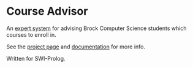 Course Advisor
==============

An [expert system](http://en.wikipedia.org/wiki/Expert_system) for advising
Brock Computer Science students which courses to enroll in.

See the [project page](http://brockcsc.github.com/course-advisor/) and [documentation](https://github.com/BrockCSC/course-advisor/wiki/Report) for more
info.

Written for SWI-Prolog.
